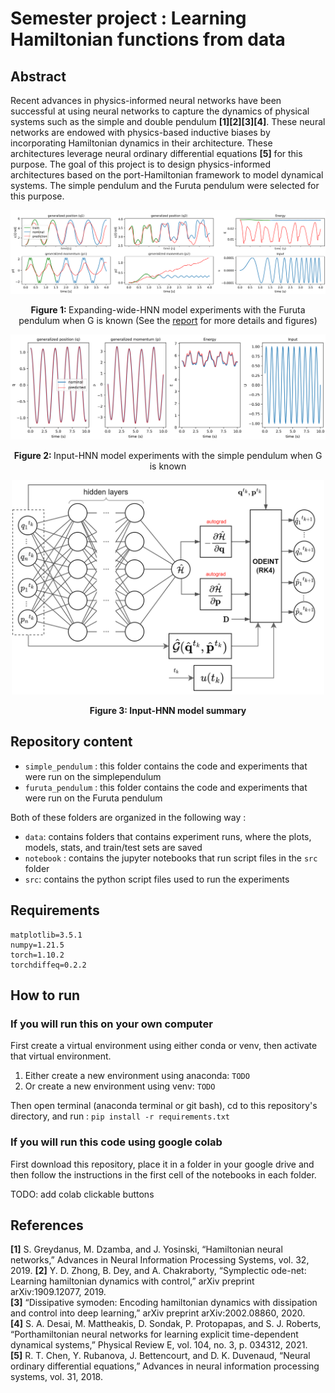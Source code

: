 # Semester project : Learning Hamiltonian functions from data

## Abstract

Recent advances in physics-informed neural networks have been successful at using neural networks to capture the dynamics of physical systems such as the simple and double
pendulum **[1][2][3][4]**. These neural networks are endowed with physics-based inductive biases
by incorporating Hamiltonian dynamics in their architecture. These architectures leverage
neural ordinary differential equations **[5]** for this purpose. The goal of this project is to
design physics-informed architectures based on the port-Hamiltonian framework to model
dynamical systems. The simple pendulum and the Furuta pendulum were selected for this
purpose.


<p align="center">
  <img width="800"  src="https://github.com/unesmu/SP-learning-hamiltonian-functions-from-data/blob/d22b3a6378b258452aaf5858ee02db44024f9e44/furuta_pendulum/data/TRAJECTORIES_test_set5test%20(1).png"> 
</p>
<p align="center">
    <strong>Figure 1: </strong> Expanding-wide-HNN model experiments with the Furuta pendulum when G is known (See the <a href="https://github.com/unesmu/SP-learning-hamiltonian-functions-from-data/blob/f549d406f0ca7460e64a615c0808ce2bf6217d33/report.pdf">report</a> for more details and figures)  
</p>
<p align="center">
  <img width="800"  src="https://github.com/unesmu/SP-learning-hamiltonian-functions-from-data/blob/d22b3a6378b258452aaf5858ee02db44024f9e44/simple_pendulum/101hz_simple_pend.png"> 
</p>
<p align="center">
    <strong>Figure 2: </strong> Input-HNN model experiments with the simple pendulum when G is known
</p>

<p align="center">
  <img width="500"  src="https://github.com/unesmu/SP-learning-hamiltonian-functions-from-data/blob/a415df09f39e9ad1b6671c8754b929b747bc3b57/furuta_pendulum/data/FIG_-IHNN%20(1).png"> 
</p>
<p align="center">
    <strong>Figure 3: Input-HNN model summary </strong>  
</p>




## Repository content

- `simple_pendulum` : this folder contains the code and experiments that were run on the simplependulum
- `furuta_pendulum` : this folder contains the code and experiments that were run on the Furuta pendulum

Both of these folders are organized in the following way :

- `data`: contains folders that contains experiment runs, where the plots, models, stats, and train/test sets are saved
- `notebook` : contains the jupyter notebooks that run script files in the `src` folder
- `src`: contains the python script files used to run the experiments

## Requirements

```
matplotlib=3.5.1
numpy=1.21.5
torch=1.10.2
torchdiffeq=0.2.2
```

## How to run

### If you will run this on your own computer

First create a virtual environment using either conda or venv, then activate that virtual environment.

1. Either create a new environment using anaconda: `TODO`
2. Or create a new environment using venv: `TODO`

Then open terminal (anaconda terminal or git bash), cd to this repository's directory, and run : `pip install -r requirements.txt`

### If you will run this code using google colab

First download this repository, place it in a folder in your google drive and then follow the instructions in the first cell of the notebooks in each folder.

TODO: add colab clickable buttons

## References

**[1]** S. Greydanus, M. Dzamba, and J. Yosinski, “Hamiltonian neural networks,” Advances in Neural Information Processing Systems, vol. 32, 2019.
**[2]** Y. D. Zhong, B. Dey, and A. Chakraborty, “Symplectic ode-net: Learning hamiltonian dynamics with control,” arXiv preprint arXiv:1909.12077, 2019.  
**[3]** “Dissipative symoden: Encoding hamiltonian dynamics with dissipation and control into deep learning,” arXiv preprint arXiv:2002.08860, 2020.  
**[4]** S. A. Desai, M. Mattheakis, D. Sondak, P. Protopapas, and S. J. Roberts, “Porthamiltonian neural networks for learning explicit time-dependent dynamical systems,”
Physical Review E, vol. 104, no. 3, p. 034312, 2021.  
**[5]** R. T. Chen, Y. Rubanova, J. Bettencourt, and D. K. Duvenaud, “Neural ordinary differential equations,” Advances in neural information processing systems, vol. 31, 2018.  

